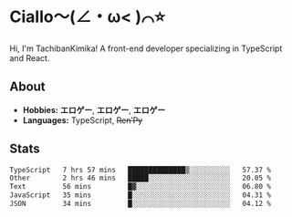 # Ciallo～(∠・ω< )⌒⭐️

Hi, I'm TachibanKimika! A front-end developer specializing in TypeScript and React.

## About
- **Hobbies:** **エロゲー**, **エロゲー**, **エロゲー**
- **Languages:** TypeScript, ~~Ren’Py~~

## Stats
<!--START_SECTION:waka-->

```txt
TypeScript   7 hrs 57 mins   ██████████████▒░░░░░░░░░░   57.37 %
Other        2 hrs 46 mins   █████░░░░░░░░░░░░░░░░░░░░   20.05 %
Text         56 mins         █▓░░░░░░░░░░░░░░░░░░░░░░░   06.80 %
JavaScript   35 mins         █░░░░░░░░░░░░░░░░░░░░░░░░   04.31 %
JSON         34 mins         █░░░░░░░░░░░░░░░░░░░░░░░░   04.12 %
```

<!--END_SECTION:waka-->

<!-- ![Metrics](https://metrics.lecoq.io/TachibanaKimika?template=classic&base.activity=0&base.community=0&base.repositories=0&languages=1&isocalendar=1&isocalendar.duration=half-year&languages.limit=8&languages.sections=most-used&languages.colors=github&languages.threshold=0%25&languages.indepth=false&languages.recent.load=300&languages.recent.days=14&config.timezone=Asia%2FShanghai)
 -->
